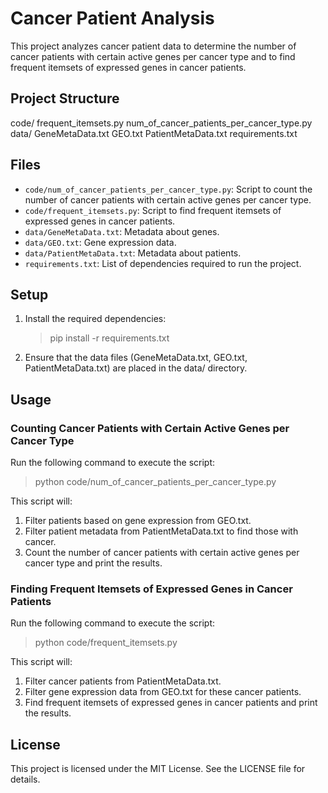 # Cancer Patient Analysis
This project analyzes cancer patient data to determine the number of cancer patients with certain active genes per cancer type and to find frequent itemsets of expressed genes in cancer patients.

## Project Structure
code/
    frequent_itemsets.py
    num_of_cancer_patients_per_cancer_type.py
data/
    GeneMetaData.txt
    GEO.txt
    PatientMetaData.txt
requirements.txt

## Files
+ `code/num_of_cancer_patients_per_cancer_type.py`: Script to count the number of cancer patients with certain active genes per cancer type.
+ `code/frequent_itemsets.py`: Script to find frequent itemsets of expressed genes in cancer patients.
+ `data/GeneMetaData.txt`: Metadata about genes.
+ `data/GEO.txt`: Gene expression data.
+ `data/PatientMetaData.txt`: Metadata about patients.
+ `requirements.txt`: List of dependencies required to run the project.

## Setup
1. Install the required dependencies:
    > pip install -r requirements.txt

2. Ensure that the data files (GeneMetaData.txt, GEO.txt, PatientMetaData.txt) are placed in the data/ directory.

## Usage
### Counting Cancer Patients with Certain Active Genes per Cancer Type
Run the following command to execute the script:
>python code/num_of_cancer_patients_per_cancer_type.py

This script will:

1. Filter patients based on gene expression from GEO.txt.
2. Filter patient metadata from PatientMetaData.txt to find those with cancer.
3. Count the number of cancer patients with certain active genes per cancer type and print the results.

### Finding Frequent Itemsets of Expressed Genes in Cancer Patients
Run the following command to execute the script:
> python code/frequent_itemsets.py

This script will:

1. Filter cancer patients from PatientMetaData.txt.
2. Filter gene expression data from GEO.txt for these cancer patients.
3. Find frequent itemsets of expressed genes in cancer patients and print the results.

## License
This project is licensed under the MIT License. See the LICENSE file for details.